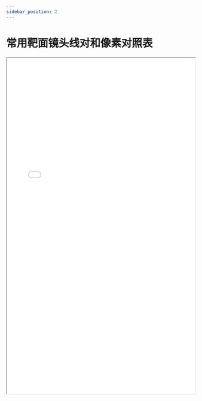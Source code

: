 ```yaml
---
sidebar_position: 2
---
```


# 常用靶面镜头线对和像素对照表

<iframe src="/常用靶面镜头线对和像素对照表.pdf" width="100%" height="900px"></iframe>
